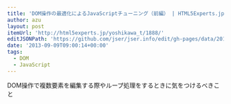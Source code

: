 ```yaml
---
title: 'DOM操作の最適化によるJavaScriptチューニング（前編） | HTML5Experts.jp'
author: azu
layout: post
itemUrl: 'http://html5experts.jp/yoshikawa_t/1888/'
editJSONPath: 'https://github.com/jser/jser.info/edit/gh-pages/data/2013/09/index.json'
date: '2013-09-09T09:00:14+00:00'
tags:
  - DOM
  - JavaScript
---
```

DOM操作で複数要素を編集する際やループ処理をするときに気をつけるべきこと
